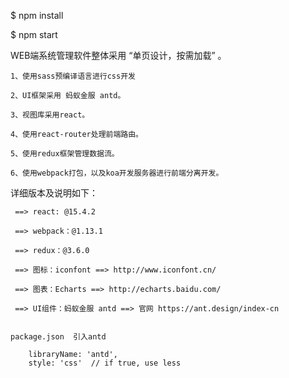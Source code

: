 $ npm install

$ npm start

WEB端系统管理软件整体采用 “单页设计，按需加载” 。

    1、使用sass预编译语言进行css开发

    2、UI框架采用 蚂蚁金服 antd。

    3、视图库采用react。

    4、使用react-router处理前端路由。

    5、使用redux框架管理数据流。

    6、使用webpack打包，以及koa开发服务器进行前端分离开发。

详细版本及说明如下：

     ==> react: @15.4.2

     ==> webpack：@1.13.1

     ==> redux：@3.6.0

     ==> 图标：iconfont ==> http://www.iconfont.cn/

     ==> 图表：Echarts ==> http://echarts.baidu.com/

     ==> UI组件：蚂蚁金服 antd ==> 官网 https://ant.design/index-cn
     
     
    package.json  引入antd 
    
        libraryName: 'antd',
        style: 'css'  // if true, use less
        
    
     
     
